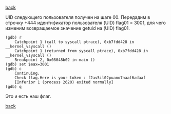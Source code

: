 [back](../../../defense.md)

<!---
//
// ###  Сделано на предыдущем шаге ###
//
//	Запустим отладчик gdb и попробуем добыть ключи из getflag:
//
//	```
//	level00@SnowCrash:~$ gdb /bin/getflag
//		GNU gdb (Ubuntu/Linaro 7.4-2012.04-0ubuntu2.1) 7.4-2012.04
//		Copyright (C) 2012 Free Software Foundation, Inc.
//		License GPLv3+: GNU GPL version 3 or later <http://gnu.org/licenses/gpl.html>
//		This is free software: you are free to change and redistribute it.
//		There is NO WARRANTY, to the extent permitted by law.  Type "show copying"
//		and "show warranty" for details.
//		This GDB was configured as "i686-linux-gnu".
//		For bug reporting instructions, please see:
//		<http://bugs.launchpad.net/gdb-linaro/>...
//		Reading symbols from /bin/getflag...(no debugging symbols found)...done.
//	(gdb) run
//		Starting program: /bin/getflag 
//		You should not reverse this
//		[Inferior 1 (process 2254) exited with code 01]
//	```
//
//	Есть защита.
//
//	Переведем программу на язык ассемблера, поищем проверку
//
//	```
//	(gdb) disas main
//	```
//
//	Видим часть кода в котором проверка
//
//	```
//	   0x08048960 <+26>:	xor    %eax,%eax	- обнуление регистра eax
//	   0x08048962 <+28>:	movl   $0x0,0x10(%esp)
//	   0x0804896a <+36>:	movl   $0x0,0xc(%esp)
//	   0x08048972 <+44>:	movl   $0x1,0x8(%esp)
//	   0x0804897a <+52>:	movl   $0x0,0x4(%esp)
//	   0x08048982 <+60>:	movl   $0x0,(%esp)
//	   0x08048989 <+67>:	call   0x8048540 <ptrace@plt>	 - проверка ptrace, она устанавливает eax в 1
//	   0x0804898e <+72>:	test   %eax,%eax   - сравнение eax c нулем
//	   0x08048990 <+74>:	jns    0x80489a8 <main+98>
//	   0x08048992 <+76>:	movl   $0x8048fa8,(%esp)
//	   0x08048999 <+83>:	call   0x80484e0 <puts@plt>
//	  0x0804899e <+88>:	mov    $0x1,%eax
//	   0x080489a3 <+93>:	jmp    0x8048eb2 <main+1388> - переход на окончание работы программы
//	   0x080489a8 <+98>:	movl   $0x8048fc4,(%esp)
//	   ...
//	   0x08048afd <+439>:	call   0x80484b0 <getuid@plt>	передача UID пользователя
//	   0x08048b02 <+444>:	mov    %eax,0x18(%esp)
//	```
//
//	Обходим ptrace
//
//	```
//	(gdb) catch syscall ptrace
//		Catchpoint 1 (syscall 'ptrace' [26])
//	(gdb) commands 1
//		Type commands for breakpoint(s) 1, one per line.
//		End with a line saying just "end".
//	>set ($eax)=0
//	>continue
//	>end
//	```

//	В строке (+439) получают UID пользователя и передают в строку (+444)

-->

UID следующего пользователя получен на шаге 00.
Передадим в строчку +444 идентификатор пользователя (UID) flag01 = 3001, 
для чего изменим возвращаемое значение getuid на (UID) flag01.

<!---
// Ставим точку останова после вызова <getuid@plt>

```
// (gdb) b *main+444 - уже задана точка останова на предыдущем шаге
//	 	Note: breakpoint 2 also set at pc 0x8048b02.
//	 	Breakpoint 3 at 0x8048b02
-->
```
(gdb) r
	Catchpoint 1 (call to syscall ptrace), 0xb7fdd428 in __kernel_vsyscall ()
	Catchpoint 1 (returned from syscall ptrace), 0xb7fdd428 in __kernel_vsyscall ()
	Breakpoint 2, 0x08048b02 in main ()
(gdb) set $eax=3001
(gdb) c
	Continuing.
	Check flag.Here is your token : f2av5il02puano7naaf6adaaf
	[Inferior 1 (process 2620) exited normally]
(gdb) q
```

Это и есть наш флаг. 

[back](../../../defense.md)

